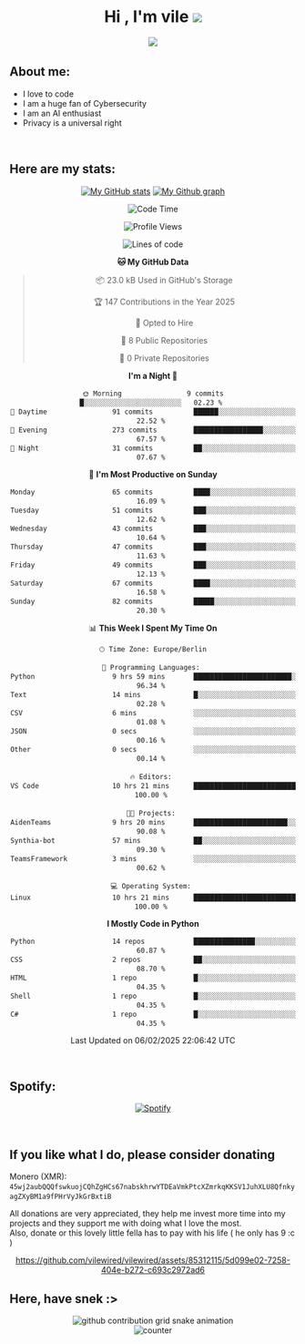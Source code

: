 <h1 align="center">Hi , I'm vile <img src="https://media.giphy.com/media/hvRJCLFzcasrR4ia7z/giphy.gif" width="35"></h1>
<p align="center">
  <a href="https://github.com/viledissociation"><img src="https://readme-typing-svg.demolab.com?font=Roboto+Mono&weight=300&size=28&duration=4000&pause=100&color=C109F7&center=true&vCenter=true&width=580&height=127&lines=I'm+a+programmer;I'm+an+AI+enthusiast;I'm+a+big+fan+of+Neural+Networks;I'm+interested+in+Computer+Science;I+love+Cybersecurity;By+the+way+I+use+Arch+%F0%9F%92%80"></a>
</p>

## About me:

- I love to code
- I am a huge fan of Cybersecurity
- I am an AI enthusiast
- Privacy is a universal right

<br>

## Here are my stats:

<div align="center">
    
 [![My GitHub stats](https://github-readme-stats.vercel.app/api?username=vilewired&count_private=true&show_icons=true&theme=radical)](https://github.com/vilewired)
 [![My Github graph](http://github-profile-summary-cards.vercel.app/api/cards/profile-details?username=vilewired&theme=radical)](https://github.com/vilewired)

<!--START_SECTION:waka-->
![Code Time](http://img.shields.io/badge/Code%20Time-410%20hrs%209%20mins-blue)

![Profile Views](http://img.shields.io/badge/Profile%20Views-1-blue)

![Lines of code](https://img.shields.io/badge/From%20Hello%20World%20I%27ve%20Written-55.4%20thousand%20lines%20of%20code-blue)

**🐱 My GitHub Data** 

> 📦 23.0 kB Used in GitHub's Storage 
 > 
> 🏆 147 Contributions in the Year 2025
 > 
> 💼 Opted to Hire
 > 
> 📜 8 Public Repositories 
 > 
> 🔑 0 Private Repositories 
 > 
**I'm a Night 🦉** 

```text
🌞 Morning                9 commits           █░░░░░░░░░░░░░░░░░░░░░░░░   02.23 % 
🌆 Daytime                91 commits          ██████░░░░░░░░░░░░░░░░░░░   22.52 % 
🌃 Evening                273 commits         █████████████████░░░░░░░░   67.57 % 
🌙 Night                  31 commits          ██░░░░░░░░░░░░░░░░░░░░░░░   07.67 % 
```
📅 **I'm Most Productive on Sunday** 

```text
Monday                   65 commits          ████░░░░░░░░░░░░░░░░░░░░░   16.09 % 
Tuesday                  51 commits          ███░░░░░░░░░░░░░░░░░░░░░░   12.62 % 
Wednesday                43 commits          ███░░░░░░░░░░░░░░░░░░░░░░   10.64 % 
Thursday                 47 commits          ███░░░░░░░░░░░░░░░░░░░░░░   11.63 % 
Friday                   49 commits          ███░░░░░░░░░░░░░░░░░░░░░░   12.13 % 
Saturday                 67 commits          ████░░░░░░░░░░░░░░░░░░░░░   16.58 % 
Sunday                   82 commits          █████░░░░░░░░░░░░░░░░░░░░   20.30 % 
```


📊 **This Week I Spent My Time On** 

```text
🕑︎ Time Zone: Europe/Berlin

💬 Programming Languages: 
Python                   9 hrs 59 mins       ████████████████████████░   96.34 % 
Text                     14 mins             █░░░░░░░░░░░░░░░░░░░░░░░░   02.28 % 
CSV                      6 mins              ░░░░░░░░░░░░░░░░░░░░░░░░░   01.08 % 
JSON                     0 secs              ░░░░░░░░░░░░░░░░░░░░░░░░░   00.16 % 
Other                    0 secs              ░░░░░░░░░░░░░░░░░░░░░░░░░   00.14 % 

🔥 Editors: 
VS Code                  10 hrs 21 mins      █████████████████████████   100.00 % 

🐱‍💻 Projects: 
AidenTeams               9 hrs 20 mins       ███████████████████████░░   90.08 % 
Synthia-bot              57 mins             ██░░░░░░░░░░░░░░░░░░░░░░░   09.30 % 
TeamsFramework           3 mins              ░░░░░░░░░░░░░░░░░░░░░░░░░   00.62 % 

💻 Operating System: 
Linux                    10 hrs 21 mins      █████████████████████████   100.00 % 
```

**I Mostly Code in Python** 

```text
Python                   14 repos            ███████████████░░░░░░░░░░   60.87 % 
CSS                      2 repos             ██░░░░░░░░░░░░░░░░░░░░░░░   08.70 % 
HTML                     1 repo              █░░░░░░░░░░░░░░░░░░░░░░░░   04.35 % 
Shell                    1 repo              █░░░░░░░░░░░░░░░░░░░░░░░░   04.35 % 
C#                       1 repo              █░░░░░░░░░░░░░░░░░░░░░░░░   04.35 % 
```




 Last Updated on 06/02/2025 22:06:42 UTC
<!--END_SECTION:waka-->
</div>
<br>

## Spotify:

<div align="center">

[![Spotify](https://whois-hoeless.vercel.app/api/spotify?background_color=0d1117&border_color=090d13)](https://open.spotify.com/user/heanchenhorst)
</div>

<br>

## If you like what I do, please consider donating

Monero (XMR): ```45wj2aubQQQfswkuojCQhZgHCs67nabskhrwYTDEaVmkPtcXZmrkqKKSV1JuhXLU8QfnkyagZXyBM1a9fPHrVyJkGrBxtiB```

All donations are very appreciated, they help me invest more time into my projects and they support me with doing what I love the most.  
Also, donate or this lovely little fella has to pay with his life (  he only has 9 :c  )

<div align="center">


https://github.com/vilewired/vilewired/assets/85312115/5d099e02-7258-404e-b272-c693c2972ad6


</div>

## Here, have snek :>
<div align="center">
<picture>
  <source media="(prefers-color-scheme: dark)" srcset="https://raw.githubusercontent.com/vilewired/vilewired/output/github-contribution-grid-snake-dark.svg">
  <source media="(prefers-color-scheme: light)" srcset="https://raw.githubusercontent.com/vilewired/vilewired/output/github-contribution-grid-snake.svg">
  <img alt="github contribution grid snake animation" src="https://raw.githubusercontent.com/vilewired/vilewired/output/github-contribution-grid-snake.svg">
</div>

<div align="center">
  <img src="https://moe-counter.glitch.me/get/@hoeless_count?theme=rule34" alt="counter" />
</div>
